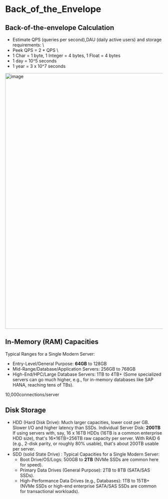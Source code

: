 # Back_of_the_Envelope

## Back-of-the-envelope Calculation
* Estimate QPS (queries per second),DAU (daily active users) and storage requirements:  \
* Peek QPS = 2 * QPS  \
* 1 Char = 1 byte, 1 Integer = 4 bytes, 1 Float = 4 bytes
* 1 day = 10^5 seconds
* 1 year = 3 x 10^7 seconds
<img width="819" alt="image" src="https://github.com/user-attachments/assets/6dfa9681-c5e5-463d-920a-f1d628531c0e">

## In-Memory (RAM) Capacities

Typical Ranges for a Single Modern Server:
* Entry-Level/General Purpose: **64GB** to 128GB
* Mid-Range/Database/Application Servers: 256GB to 768GB
* High-End/HPC/Large Database Servers: 1TB to 4TB+ (Some specialized servers can go much higher, e.g., for in-memory databases like SAP HANA, reaching tens of TBs).

10,000connections/server

## Disk Storage
* HDD (Hard Disk Drive): Much larger capacities, lower cost per GB. Slower I/O and higher latency than SSDs. Individual Server Disk: **200TB**
  If using servers with, say, 16 x 16TB HDDs (16TB is a common enterprise HDD size), that's 16×16TB=256TB raw capacity per server. With RAID 6 (e.g., 2-disk parity, or roughly 80% usable), that's about 200TB usable per server.
* SDD (solid State Drive) :
  Typical Capacities for a Single Modern Server:
  * Boot Drive/OS/Logs: 500GB to **2TB** (NVMe SSDs are common here for speed).
  * Primary Data Drives (General Purpose): 2TB to 8TB (SATA/SAS SSDs).
  * High-Performance Data Drives (e.g., Databases): 1TB to 15TB+ (NVMe SSDs or high-end enterprise SATA/SAS SSDs are common for transactional workloads).
